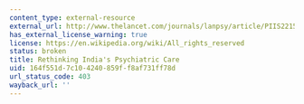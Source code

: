 ```yaml
---
content_type: external-resource
external_url: http://www.thelancet.com/journals/lanpsy/article/PIIS2215-0366(14)00096-0
has_external_license_warning: true
license: https://en.wikipedia.org/wiki/All_rights_reserved
status: broken
title: Rethinking India's Psychiatric Care
uid: 164f551d-7c10-4240-859f-f8af731ff78d
url_status_code: 403
wayback_url: ''
---
```

